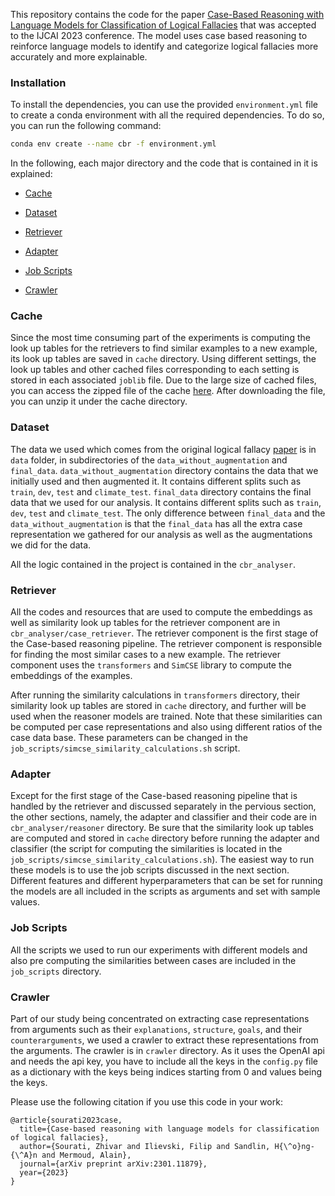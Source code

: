 This repository contains the code for the paper [Case-Based Reasoning with Language Models for Classification of Logical Fallacies](https://arxiv.org/abs/2301.11879) that was accepted to the IJCAI 2023 conference. The model uses case based reasoning to reinforce language models to identify and categorize logical fallacies more accurately and more explainable. 

### Installation

To install the dependencies, you can use the provided `environment.yml` file to create a conda environment with all the required dependencies. To do so, you can run the following command:

```bash
conda env create --name cbr -f environment.yml
```



In the following, each major directory and the code that is contained in it is explained: 

* [Cache](#cache)

* [Dataset](#dataset)

* [Retriever](#retriever)

* [Adapter](#adapter)

* [Job Scripts](#job-scripts)

* [Crawler](#crawler)


### Cache
Since the most time consuming part of the experiments is computing the look up tables for the retrievers to find similar examples to a new example, its look up tables are saved in `cache` directory. Using different settings, the look up tables and other cached files corresponding to each setting is stored in each associated `joblib` file. Due to the large size of cached files, you can access the zipped file of the cache [here](). After downloading the file, you can unzip it under the cache directory.


### Dataset

The data we used which comes from the original logical fallacy [paper](https://arxiv.org/abs/2202.13758) is in `data` folder, in subdirectories of the `data_without_augmentation` and `final_data`. `data_without_augmentation` directory contains the data that we initially used and then augmented it. It contains different splits such as `train`, `dev`, `test` and `climate_test`. `final_data` directory contains the final data that we used for our analysis. It contains different splits such as `train`, `dev`, `test` and `climate_test`. The only difference between `final_data` and the `data_without_augmentation` is that the `final_data` has all the extra case representation we gathered for our analysis as well as the augmentations we did for the data.


All the logic contained in the project is contained in the `cbr_analyser`. 

### Retriever

All the codes and resources that are used to compute the embeddings as well as similarity look up tables for the retriever component are in `cbr_analyser/case_retriever`. The retriever component is the first stage of the Case-based reasoning pipeline. The retriever component is responsible for finding the most similar cases to a new example. The retriever component uses the `transformers` and `SimCSE` library to compute the embeddings of the examples.

After running the similarity calculations in `transformers` directory, their similarity look up tables are stored in `cache` directory, and further will be used when the reasoner models are trained. Note that these similarities can be computed per case representations and also using different ratios of the case data base. These parameters can be changed in the `job_scripts/simcse_similarity_calculations.sh` script.


### Adapter

Except for the first stage of the Case-based reasoning pipeline that is handled by the retriever and discussed separately in the pervious section, the other sections, namely, the adapter and classifier and their code are in `cbr_analyser/reasoner` directory. Be sure that the similarity look up tables are computed and stored in `cache` directory before running the adapter and classifier (the script for computing the similarities is located in the `job_scripts/simcse_similarity_calculations.sh`). The easiest way to run these models is to use the job scripts discussed in the next section. Different features and different hyperparameters that can be set for running the models are all included in the scripts as arguments and set with sample values.

### Job Scripts

All the scripts we used to run our experiments with different models and also pre computing the similarities between cases are included in the `job_scripts` directory. 


### Crawler

Part of our study being concentrated on extracting case representations from arguments such as their `explanations`, `structure`, `goals`, and their `counterarguments`, we used a crawler to extract these representations from the arguments. The crawler is in `crawler` directory. As it uses the OpenAI api and needs the api key, you have to include all the keys in the `config.py` file as a dictionary with the keys being indices starting from 0 and values being the keys.


Please use the following citation if you use this code in your work:

```
@article{sourati2023case,
  title={Case-based reasoning with language models for classification of logical fallacies},
  author={Sourati, Zhivar and Ilievski, Filip and Sandlin, H{\^o}ng-{\^A}n and Mermoud, Alain},
  journal={arXiv preprint arXiv:2301.11879},
  year={2023}
}
```